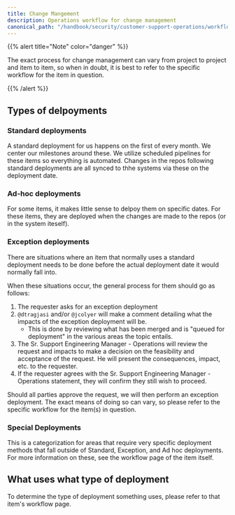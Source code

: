 ```yaml
---
title: Change Mangement
description: Operations workflow for change management
canonical_path: "/handbook/security/customer-support-operations/workflows/change-management"
---
```


{{% alert title="Note" color="danger" %}}

The exact process for change management can vary from project to project and item to item, so when in doubt, it is best to refer to the specific workflow for the item in question.

{{% /alert %}}

## Types of delpoyments

### Standard deployments

A standard deployment for us happens on the first of every month. We center our milestones around these. We utilize scheduled pipelines for these items so everything is automated. Changes in the repos following standard deployments are all synced to thhe systems via these on the deployment date.

### Ad-hoc deployments

For some items, it makes little sense to delpoy them on specific dates. For these items, they are deployed when the changes are made to the repos (or in the system iteself).

### Exception deployments

There are situations where an item that normally uses a standard deployment needs to be done before the actual deployment date it would normally fall into.

When these situations occur, the general process for them should go as follows:

1. The requester asks for an exception deployment
1. `@dtragjasi` and/or `@jcolyer` will make a comment detailing what the impacts of the exception deployment will be.
   - This is done by reviewing what has been merged and is "queued for deployment" in the various areas the topic entails.
1. The Sr. Support Engineering Manager - Operations will review the request and impacts to make a decision on the feasibility and acceptance of the request. He will present the consequences, impact, etc. to the requester.
1. If the requester agrees with the Sr. Support Engineering Manager - Operations statement, they will confirm they still wish to proceed.

Should all parties approve the request, we will then perform an exception deployment. The exact means of doing so can vary, so please refer to the specific workflow for the item(s) in question.

### Special Deployments

This is a categorization for areas that require very specific deployment methods that fall outside of Standard, Exception, and Ad hoc deployments. For more information on these, see the workflow page of the item itself.

## What uses what type of deployment

To determine the type of deployment something uses, please refer to that item's workflow page.
